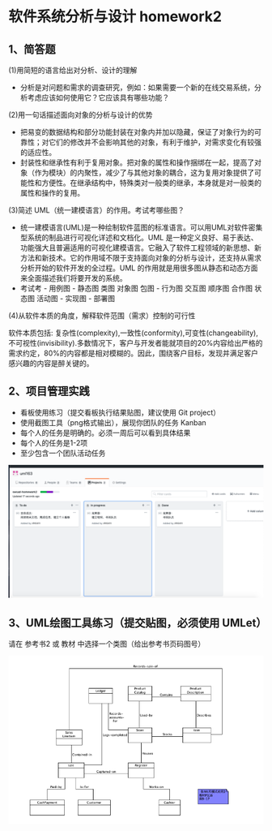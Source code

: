 软件系统分析与设计 homework2
====
1、简答题
------

(1)用简短的语言给出对分析、设计的理解
* 分析是对问题和需求的调查研究，例如：如果需要一个新的在线交易系统，分析考虑应该如何使用它？它应该具有哪些功能？

(2)用一句话描述面向对象的分析与设计的优势
* 把易变的数据结构和部分功能封装在对象内并加以隐藏，保证了对象行为的可靠性；对它们的修改并不会影响其他的对象，有利于维护，对需求变化有较强的适应性。
* 封装性和继承性有利于复用对象。把对象的属性和操作捆绑在一起，提高了对象（作为模块）的内聚性，减少了与其他对象的耦合，这为复用对象提供了可能性和方便性。在继承结构中，特殊类对一般类的继承，本身就是对一般类的属性和操作的复用。 

(3)简述 UML（统一建模语言）的作用。考试考哪些图？
* 统一建模语言(UML)是一种绘制软件蓝图的标准语言。可以用UML对软件密集型系统的制品进行可视化详述和文档化。UML 是一种定义良好、易于表达、功能强大且普遍适用的可视化建模语言。它融入了软件工程领域的新思想、新方法和新技术。它的作用域不限于支持面向对象的分析与设计，还支持从需求分析开始的软件开发的全过程。UML 的作用就是用很多图从静态和动态方面来全面描述我们将要开发的系统。
* 考试考 - 用例图 - 静态图 类图 对象图 包图 - 行为图 交互图 顺序图 合作图 状态图 活动图 - 实现图 - 部署图

(4)从软件本质的角度，解释软件范围（需求）控制的可行性

软件本质包括: 复杂性(complexity),一致性(conformity),可变性(changeability),不可视性(invisibility).多数情况下，客户与开发者能就项目的20%内容给出严格的需求约定，80%的内容都是相对模糊的。因此，围绕客户目标，发现并满足客户感兴趣的内容是醉关键的。

2、项目管理实践
--
* 看板使用练习（提交看板执行结果贴图，建议使用 Git project）
* 使用截图工具（png格式输出），展现你团队的任务 Kanban
* 每个人的任务是明确的。必须一周后可以看到具体结果
* 每个人的任务是1-2项
* 至少包含一个团队活动任务

![看板图片](file/看版练习.png)

3、UML绘图工具练习（提交贴图，必须使用 UMLet）
------
请在 参考书2 或 教材 中选择一个类图（给出参考书页码图号）

![UML绘图](file/homework2.png)
